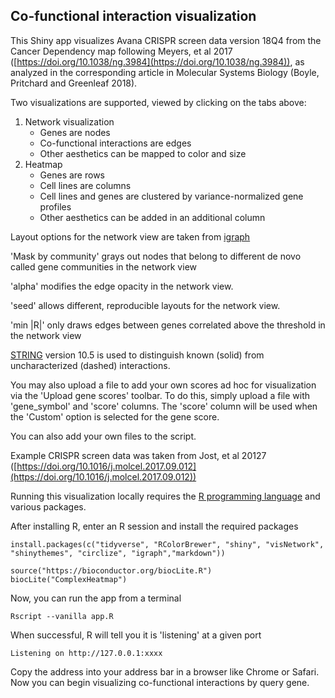 ## Co-functional interaction visualization

This Shiny app visualizes Avana CRISPR screen data version 18Q4 from the Cancer Dependency map following Meyers, et al 2017 ([https://doi.org/10.1038/ng.3984](https://doi.org/10.1038/ng.3984)), as analyzed in the corresponding article in Molecular Systems Biology (Boyle, Pritchard and Greenleaf 2018).

Two visualizations are supported, viewed by clicking on the tabs above:


1. Network visualization
   - Genes are nodes
   - Co-functional interactions are edges
   - Other aesthetics can be mapped to color and size
2. Heatmap
   - Genes are rows
   - Cell lines are columns
   - Cell lines and genes are clustered by variance-normalized gene profiles
   - Other aesthetics can be added in an additional column

Layout options for the network view are taken from [igraph](http://igraph.org/r/doc/layout_.html)

'Mask by community' grays out nodes that belong to different de novo called gene communities in the network view 

'alpha' modifies the edge opacity in the network view.

'seed' allows different, reproducible layouts for the network view.

'min |R|' only draws edges between genes correlated above the threshold in the network view

[STRING](https://string-db.org/) version 10.5 is used to distinguish known (solid) from uncharacterized (dashed) interactions.

You may also upload a file to add your own scores ad hoc for visualization via the 'Upload gene scores' toolbar.
To do this, simply upload a file with 'gene_symbol' and 'score' columns. The 'score' column will be used when the 'Custom' option is selected for the gene score.

You can also add your own files to the script.

Example CRISPR screen data was taken from Jost, et al 20127 ([https://doi.org/10.1016/j.molcel.2017.09.012](https://doi.org/10.1016/j.molcel.2017.09.012))


Running this visualization locally requires the [R programming language](https://www.r-project.org/) and various packages.

After installing R, enter an R session and install the required packages
```
install.packages(c("tidyverse", "RColorBrewer", "shiny", "visNetwork", "shinythemes", "circlize", "igraph","markdown"))

source("https://bioconductor.org/biocLite.R")
biocLite("ComplexHeatmap")
```
Now, you can run the app from a terminal
```
Rscript --vanilla app.R
```

When successful, R will tell you it is 'listening' at a given port
```
Listening on http://127.0.0.1:xxxx
```
Copy the address into your address bar in a browser like Chrome or Safari. Now you can begin visualizing co-functional interactions by query gene.

